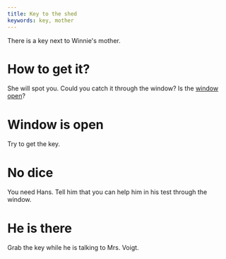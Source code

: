 ```yaml
---
title: Key to the shed
keywords: key, mother
---
```


There is a key next to Winnie's mother.

# How to get it?
She will spot you. Could you catch it through the window? Is the [window open](035-window.md)?

# Window is open
Try to get the key.

# No dice
You need Hans. Tell him that you can help him in his test through the window.

# He is there
Grab the key while he is talking to Mrs. Voigt.
